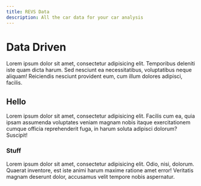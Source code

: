 ```yaml
---
title: REVS Data
description: All the car data for your car analysis
---
```



# Data Driven

Lorem ipsum dolor sit amet, consectetur adipisicing elit. Temporibus deleniti iste quam dicta harum. Sed nesciunt ea necessitatibus, voluptatibus neque aliquam! Reiciendis nesciunt provident eum, cum illum dolores adipisci, facilis.


## Hello

Lorem ipsum dolor sit amet, consectetur adipisicing elit. Facilis cum ea, quia ipsam assumenda voluptates veniam magnam nobis itaque exercitationem cumque officia reprehenderit fuga, in harum soluta adipisci dolorum? Suscipit!


### Stuff
 
Lorem ipsum dolor sit amet, consectetur adipisicing elit. Odio, nisi, dolorum. Quaerat inventore, est iste animi harum maxime ratione amet error! Veritatis magnam deserunt dolor, accusamus velit tempore nobis aspernatur.

